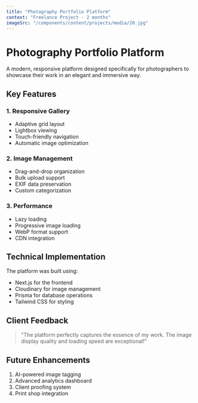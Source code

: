 ```yaml
---
title: "Photography Portfolio Platform"
context: "Freelance Project - 2 months"
imageSrc: "/components/content/projects/media/20.jpg"
---
```


# Photography Portfolio Platform

A modern, responsive platform designed specifically for photographers to showcase their work in an elegant and immersive way.

## Key Features

### 1. Responsive Gallery
- Adaptive grid layout
- Lightbox viewing
- Touch-friendly navigation
- Automatic image optimization

### 2. Image Management
- Drag-and-drop organization
- Bulk upload support
- EXIF data preservation
- Custom categorization

### 3. Performance
- Lazy loading
- Progressive image loading
- WebP format support
- CDN integration

## Technical Implementation

The platform was built using:
- Next.js for the frontend
- Cloudinary for image management
- Prisma for database operations
- Tailwind CSS for styling

## Client Feedback

> "The platform perfectly captures the essence of my work. The image display quality and loading speed are exceptional!"

## Future Enhancements

1. AI-powered image tagging
2. Advanced analytics dashboard
3. Client proofing system
4. Print shop integration 